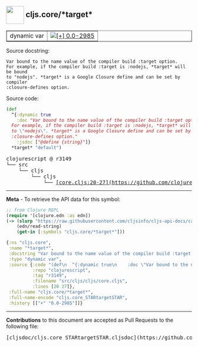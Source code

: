 ## <img width="48px" valign="middle" src="http://i.imgur.com/Hi20huC.png"> cljs.core/\*target\*

 <table border="1">
<tr>

<td>dynamic var</td>
<td><a href="https://github.com/cljsinfo/cljs-api-docs/tree/0.0-2985"><img valign="middle" alt="[+] 0.0-2985" src="https://img.shields.io/badge/+-0.0--2985-lightgrey.svg"></a> </td>
</tr>
</table>





Source docstring:

```
Var bound to the name value of the compiler build :target option.
For example, if the compiler build :target is :nodejs, *target* will be bound
to "nodejs". *target* is a Google Closure define and can be set by compiler
:closure-defines option.
```

Source code:

```clj
(def
  ^{:dynamic true
    :doc "Var bound to the name value of the compiler build :target option.
  For example, if the compiler build :target is :nodejs, *target* will be bound
  to \"nodejs\". *target* is a Google Closure define and can be set by compiler
  :closure-defines option."
    :jsdoc ["@define {string}"]}
  *target* "default")
```

 <pre>
clojurescript @ r3149
└── src
    └── cljs
        └── cljs
            └── <ins>[core.cljs:20-27](https://github.com/clojure/clojurescript/blob/r3149/src/cljs/cljs/core.cljs#L20-L27)</ins>
</pre>


---

__Meta__ - To retrieve the API data for this symbol:

```clj
;; from Clojure REPL
(require '[clojure.edn :as edn])
(-> (slurp "https://raw.githubusercontent.com/cljsinfo/cljs-api-docs/catalog/cljs-api.edn")
    (edn/read-string)
    (get-in [:symbols "cljs.core/*target*"]))
```

```clj
{:ns "cljs.core",
 :name "*target*",
 :docstring "Var bound to the name value of the compiler build :target option.\nFor example, if the compiler build :target is :nodejs, *target* will be bound\nto \"nodejs\". *target* is a Google Closure define and can be set by compiler\n:closure-defines option.",
 :type "dynamic var",
 :source {:code "(def\n  ^{:dynamic true\n    :doc \"Var bound to the name value of the compiler build :target option.\n  For example, if the compiler build :target is :nodejs, *target* will be bound\n  to \\\"nodejs\\\". *target* is a Google Closure define and can be set by compiler\n  :closure-defines option.\"\n    :jsdoc [\"@define {string}\"]}\n  *target* \"default\")",
          :repo "clojurescript",
          :tag "r3149",
          :filename "src/cljs/cljs/core.cljs",
          :lines [20 27]},
 :full-name "cljs.core/*target*",
 :full-name-encode "cljs.core_STARtargetSTAR",
 :history [["+" "0.0-2985"]]}

```

---

__Contributions__ to this document are accepted as Pull Requests to the following file:

 <pre>
[cljsdoc/cljs.core_STARtargetSTAR.cljsdoc](https://github.com/cljsinfo/cljs-api-docs/blob/master/cljsdoc/cljs.core_STARtargetSTAR.cljsdoc)
</pre>

